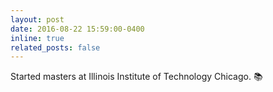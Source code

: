```yaml
---
layout: post
date: 2016-08-22 15:59:00-0400
inline: true
related_posts: false
---
```


Started masters at Illinois Institute of Technology Chicago. 📚
